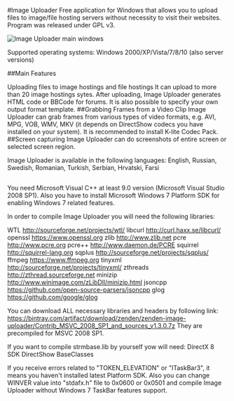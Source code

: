 #Image Uploader
Free application for Windows that allows you to upload files to image/file hosting servers without necessity to visit their websites. Program was released under GPL v3.

![Image Uploader main windows](https://lh5.googleusercontent.com/-GvexbrV8HUE/VQHXrxhom5I/AAAAAAAAD0c/JiH5OQ0XrfY/s0/26719_screenshot%2525202015-03-09%252520003_en.png)

Supported operating systems: Windows 2000/XP/Vista/7/8/10 (also server versions)

##Main Features

Uploading files to image hostings and file hostings
It can upload to more than 20 image hostings sytes. After uploading, Image Uploader generates HTML code or BBCode for forums. It is also possible to specify your own output format template.
##Grabbing Frames from a Video Clip
Image Uploader can grab frames from various types of video formats, e.g. AVI, MPG, VOB, WMV, MKV (it depends on DirectShow codecs you have installed on your system). It is recommended to install K-lite Codec Pack.
##Screen capturing
Image Uploader can do screenshots of entire screen or selected screen region.

Image Uploader is available in the following languages: English, Russian, Swedish, Romanian, Turkish, Serbian, Hrvatski, Farsi

##

You need Microsoft Visual C++ at least 9.0 version (Microsoft Visual Studio 2008 SP1).
Also you have to install Microsoft Windows 7 Platform SDK for enabling Windows 7 related features. 

In order to compile Image Uploader you will need the following libraries:

WTL		    http://sourceforge.net/projects/wtl/
libcurl		http://curl.haxx.se/libcurl/
openssl		https://www.openssl.org
zlib		  http://www.zlib.net
pcre		  http://www.pcre.org
pcre++		http://www.daemon.de/PCRE
squirrel	http://squirrel-lang.org
sqplus		http://sourceforge.net/projects/sqplus/
ffmpeg		https://www.ffmpeg.org
tinyxml		http://sourceforge.net/projects/tinyxml/
zthreads	http://zthread.sourceforge.net
minizip		http://www.winimage.com/zLibDll/minizip.html
jsoncpp		https://github.com/open-source-parsers/jsoncpp
glog      https://github.com/google/glog

You can download ALL necessary libraries and headers by following link: https://bintray.com/artifact/download/zenden/zenden-image-uploader/Contrib_MSVC_2008_SP1_and_sources_v1.3.0.7z
They are precompiled for MSVC 2008 SP1.

If you want to compile strmbase.lib by yourself yow will need:
DirectX 8 SDK
DirectShow BaseClasses

If you receive errors related to "TOKEN_ELEVATION" or "ITaskBar3", it means you haven't installed latest Platform SDK. 
Also you can change WINVER value into "stdafx.h" file to 0x0600 or 0x0501 and compile Image Uploader 
without Windows 7 TaskBar features support.
